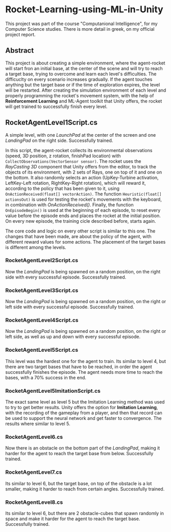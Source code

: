 # Rocket-Learning-using-ML-in-Unity
This project was part of the course "Computanional Intelligence", for my Computer Science studies. There is more detail in greek, on my official project report.

## Abstract

This project is about creating a simple environment, where the agent-rocket will start fron an initial base, at the center of the scene and will try to reach a target base, trying to overcome and learn each level's difficulties. The difficuclty on every scenario increases gradually. If the agent touches anything but the target base or if the time of exploration expires, the level will be restarted. After creating the simulation environment of each level and properly programming the rocket's movement system, with the help of **Reinforcement Learning** and ML-Agent toolkit that Unity offers, the rocket will get trained to successfully finish every level.


## RocketAgentLevel1Script.cs
A simple level, with one *LaunchPad* at the center of the screen and one *LandingPad* on the right side. Successfully trained.

In this script, the agent-rocket collects its environmental observations (speed, 3D position, z rotation, finishPad location) with `CollectObservations(VectorSensor sensor)`. The rocket uses the *RayCasting 3D* component that Unity offers from the editor, to track the objects of its environment, with 2 sets of Rays, one on top of it and one on the bottom. It also randomly selects an action (UpKey-Turbine activation, LeftKey-Left rotation, RightKey-Right rotation), which will reward it, according to the policy that has been given to it, using `OnActionReceived(float[] vectorAction)`. The function `Heuristic(float[] actionsOut)` is used for testing the rocket's movements with the keyboard, in combination with *OnActionReceived()*. Finally, the function `OnEpisodeBegin()` is used at the beginning of each episode, to reset every value before the episode ends and places the rocket at the initial position. On every new episode, the training cicle described before, starts again.

The core code and logic on every other script is similar to this one. The changes that have been made, are about the policy of the agent, with different reward values for some actions. The placement of the target bases is different among the levels.

### RocketAgentLevel2Script.cs

Now the *LandingPad* is being spawned on a random position, on the right side with every successful episode. Successfully trained.

### RocketAgentLevel3Script.cs

Now the *LandingPad* is being spawned on a random position, on the right or left side with every successful episode. Successfully trained.

### RocketAgentLevel4Script.cs

Now the *LandingPad* is being spawned on a random position, on the right or left side, as well as up and down with every successful episode. 

### RocketAgentLevel5Script.cs

This level was the hardest one for the agent to train. Its similar to level 4, but there are two target bases that have to be reached, in order the agent successfully finishes the episode. The agent needs more time to reach the bases, with a 70% success in the end. 

### RocketAgentLevel5ImitationScript.cs

The exact same level as level 5 but the Imitation Learning method was used to try to get better results. Unity offers the option for **Imitation Learning**, with the recording of the gameplay from a player, and then that record can be used to support the neural network and get faster to convergence. The results where similar to level 5.

### RocketAgentLevel6.cs

Now there is an obstacle on the bottom part of the *LandingPad*, making it harder for the agent to reach the target base from below. Successfully trained.

### RocketAgentLevel7.cs

Its similar to level 6, but the target base, on top of the obstacle is a lot smaller, making it harder to reach from certain angles. Successfully trained.

### RocketAgentLevel8.cs

Its similar to level 6, but there are 2 obstacle-cubes that spawn randomly in space and make it harder for the agent to reach the target base. Successfully trained.

